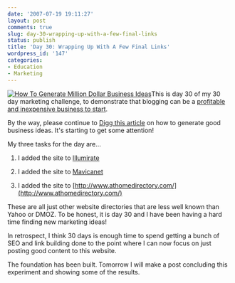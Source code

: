 ```yaml
---
date: '2007-07-19 19:11:27'
layout: post
comments: true
slug: day-30-wrapping-up-with-a-few-final-links
status: publish
title: 'Day 30: Wrapping Up With A Few Final Links'
wordpress_id: '147'
categories:
- Education
- Marketing
---
```


[![How To Generate Million Dollar Business Ideas](http://s3.amazonaws.com/oldbloguploads/2007/07/diggthis1-150x150.png)](http://s3.amazonaws.com/oldbloguploads/2007/07/diggthis1.png)This is day 30 of my 30 day marketing challenge, to demonstrate that blogging can be a [profitable and inexpensive business to start](http://brianarmstrong.org/posts/website-marketing-three-tasks-per-day-for-a-month/).

By the way, please continue to [Digg this article](http://digg.com/business_finance/10_Ways_To_Come_Up_With_A_Million_Dollar_Business_Idea) on how to generate good business ideas.  It's starting to get some attention!

My three tasks for the day are...

1. I added the site to [Illumirate](http://www.illumirate.com)

2. I added the site to [Mavicanet](http://www.mavicanet.com/)

3. I added the site to [http://www.athomedirectory.com/](http://www.athomedirectory.com/)

These are all just other website directories that are less well known than Yahoo or DMOZ.  To be honest, it is day 30 and I have been having a hard time finding new marketing ideas!

In retrospect, I think 30 days is enough time to spend getting a bunch of SEO and link building done to the point where I can now focus on just posting good content to this website.

The foundation has been built.  Tomorrow I will make a post concluding this experiment and showing some of the results.
